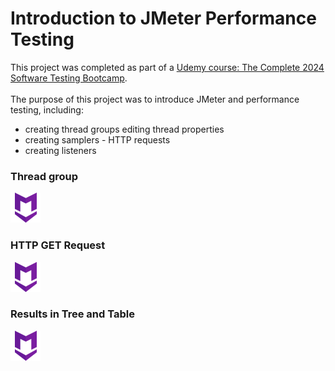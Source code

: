 # Introduction to JMeter Performance Testing
This project was completed as part of a [Udemy course: The Complete 2024 Software Testing Bootcamp](https://www.udemy.com/course/testerbootcamp/?couponCode=LETSLEARNNOWPP). 
<br><br>The purpose of this project was to introduce JMeter and performance testing, including: 
* creating thread groups editing thread properties
* creating samplers - HTTP requests
* creating listeners

### Thread group
![thread group](https://github.com/adam-p/markdown-here/raw/master/src/common/images/icon48.png "Logo Title Text 1")

### HTTP GET Request
![HTTP GET request](https://github.com/adam-p/markdown-here/raw/master/src/common/images/icon48.png "Logo Title Text 1")

### Results in Tree and Table
![results in tree and table](https://github.com/adam-p/markdown-here/raw/master/src/common/images/icon48.png "Logo Title Text 1")

